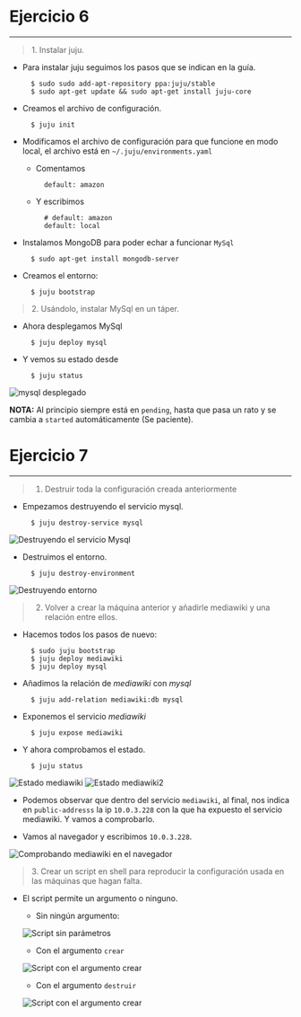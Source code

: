 # Ejercicio 6
-------------

> 1\. Instalar juju.

- Para instalar juju seguimos los pasos que se indican en la guía.

		$ sudo sudo add-apt-repository ppa:juju/stable
		$ sudo apt-get update && sudo apt-get install juju-core

- Creamos el archivo de configuración.

		$ juju init

- Modificamos el archivo de configuración para que funcione en modo local, el  archivo está en `~/.juju/environments.yaml` 

	+ Comentamos

			default: amazon

	+ Y escribimos

			# default: amazon
			default: local

- Instalamos MongoDB para poder echar a funcionar `MySql`

		$ sudo apt-get install mongodb-server

- Creamos el entorno:

		$ juju bootstrap


> 2\. Usándolo, instalar MySql en un táper.

+ Ahora desplegamos MySql

		$ juju deploy mysql

+ Y vemos su estado desde 

		$ juju status

![mysql desplegado](https://raw.github.com/oskyar/InfraestructuraVirtual/master/Tema3/img/Ejercicio6-mysqlDesplegado.png)

**NOTA:** Al principio siempre está en `pending`, hasta que pasa un rato y se cambia a `started` automáticamente (Se paciente).

# Ejercicio 7
-------------

> 1. Destruir toda la configuración creada anteriormente

+ Empezamos destruyendo el servicio mysql.

		$ juju destroy-service mysql

![Destruyendo el servicio Mysql](https://raw.github.com/oskyar/InfraestructuraVirtual/master/Tema3/img/Ejercicio7-DestruyendoMysql.png)

+ Destruimos el entorno.

		$ juju destroy-environment

![Destruyendo entorno](https://raw.github.com/oskyar/InfraestructuraVirtual/master/Tema3/img/Ejercicio7-DestruyendoEntorno.png)

> 2. Volver a crear la máquina anterior y añadirle mediawiki y una relación entre ellos.

+ Hacemos todos los pasos de nuevo:

		$ sudo juju bootstrap
		$ juju deploy mediawiki
		$ juju deploy mysql

+ Añadimos la relación de *mediawiki* con *mysql*
		
		$ juju add-relation mediawiki:db mysql

+ Exponemos el servicio *mediawiki*

		$ juju expose mediawiki

+ Y ahora comprobamos el estado.

		$ juju status

![Estado mediawiki](https://raw.github.com/oskyar/InfraestructuraVirtual/master/Tema3/img/Ejercicio7-MediawikiDesplegado1.png)
![Estado mediawiki2](https://raw.github.com/oskyar/InfraestructuraVirtual/master/Tema3/img/Ejercicio7-MediawikiDesplegado2.png)

+ Podemos observar que dentro del servicio `mediawiki`, al final, nos indica en `public-addresss` la ip `10.0.3.228` con la que ha expuesto el servicio mediawiki. Y vamos a comprobarlo.

+ Vamos al navegador y escribimos `10.0.3.228`.

![Comprobando mediawiki en el navegador](https://raw.github.com/oskyar/InfraestructuraVirtual/master/Tema3/img/Ejercicio7-ComprobandoEnElNavegador.png)


> 3\. Crear un script en shell para reproducir la configuración usada en las máquinas que hagan falta.

+ El script permite un argumento o ninguno.

	+ Sin ningún argumento:

	![Script sin parámetros](https://raw.github.com/oskyar/InfraestructuraVirtual/master/Tema3/img/Ejercicio7-3-ScriptSinParametros.png)

	+ Con el argumento `crear`

	![Script con el argumento crear](https://raw.github.com/oskyar/InfraestructuraVirtual/master/Tema3/img/Ejercicio7-3-ScriptConParametroCrear.png)

	+ Con el argumento `destruir`

	![Script con el argumento crear](https://raw.github.com/oskyar/InfraestructuraVirtual/master/Tema3/img/Ejercicio7-3-ScriptConParametroDestruir.png)



